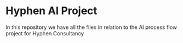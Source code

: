 # Hyphen AI Project
 In this repository we have all the files in relation to the AI process flow project for Hyphen Consultancy
